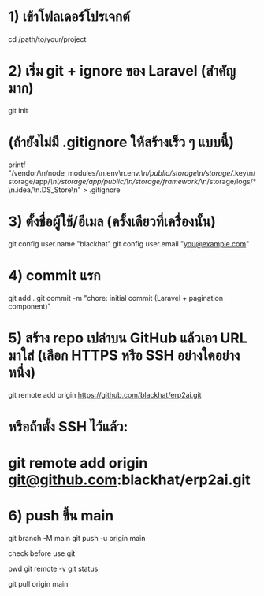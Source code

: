 # 1) เข้าโฟลเดอร์โปรเจกต์
cd /path/to/your/project

# 2) เริ่ม git + ignore ของ Laravel (สำคัญมาก)
git init

# (ถ้ายังไม่มี .gitignore ให้สร้างเร็ว ๆ แบบนี้)
printf "/vendor/\n/node_modules/\n.env\n.env.*\n/public/storage\n/storage/*.key\n/storage/app/*\n!/storage/app/public/\n/storage/framework/*\n/storage/logs/*\n.idea/\n.DS_Store\n" > .gitignore

# 3) ตั้งชื่อผู้ใช้/อีเมล (ครั้งเดียวที่เครื่องนั้น)
git config user.name  "blackhat"
git config user.email "you@example.com"

# 4) commit แรก
git add .
git commit -m "chore: initial commit (Laravel + pagination component)"

# 5) สร้าง repo เปล่าบน GitHub แล้วเอา URL มาใส่ (เลือก HTTPS หรือ SSH อย่างใดอย่างหนึ่ง)
git remote add origin https://github.com/blackhat/erp2ai.git
# หรือถ้าตั้ง SSH ไว้แล้ว:
# git remote add origin git@github.com:blackhat/erp2ai.git

# 6) push ขึ้น main
git branch -M main
git push -u origin main



check before use git

pwd
git remote -v
git status 

git pull origin main
